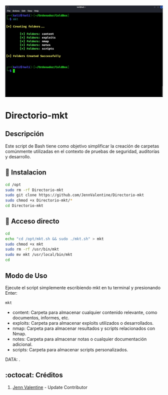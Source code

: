 ﻿![logo](https://github.com/JennValentine/Directorio-mkt/blob/main/Imagenes/Directorio-mkt.jpg)

# Directorio-mkt

## Descripción
Este script de Bash tiene como objetivo simplificar la creación de 
carpetas comúnmente utilizadas en el contexto de pruebas de 
seguridad, auditorías y desarrollo.

## :book: Instalacion
```bash
cd /opt
sudo rm -rf Directorio-mkt
sudo git clone https://github.com/JennValentine/Directorio-mkt
sudo chmod +x Directorio-mkt/*
cd Directorio-mkt
```

## :book: Acceso directo
```bash
cd
echo "cd /opt/mkt.sh && sudo ./mkt.sh" > mkt 
sudo chmod +x mkt
sudo rm -rf /usr/bin/mkt
sudo mv mkt /usr/local/bin/mkt
cd
```

## Modo de Uso

Ejecute el script simplemente escribiendo mkt en tu terminal y presionando Enter:

```bash
mkt
```

* content: Carpeta para almacenar cualquier contenido relevante, como documentos, informes, etc.
* exploits: Carpeta para almacenar exploits utilizados o desarrollados.
* nmap: Carpeta para almacenar resultados y scripts relacionados con Nmap.
* notes: Carpeta para almacenar notas o cualquier documentación adicional.
* scripts: Carpeta para almacenar scripts personalizados.

DATA: .
## :octocat: Créditos
1. [Jenn Valentine](https://t.me/JennValentine) - Update Contributor